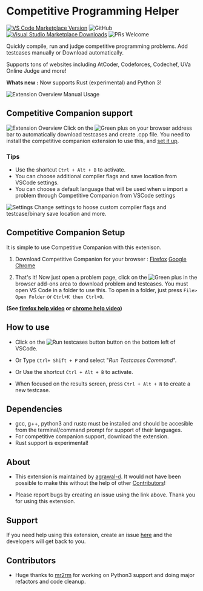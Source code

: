 # Competitive Programming Helper

[![VS Code Marketplace Version](https://img.shields.io/visual-studio-marketplace/v/DivyanshuAgrawal.competitive-programming-helper?style=for-the-badge&logo=visual-studio-code)](https://marketplace.visualstudio.com/items?itemName=DivyanshuAgrawal.competitive-programming-helper) ![GitHub](https://img.shields.io/github/license/agrawal-d/competitive-programming-helper?style=for-the-badge) [![Visual Studio Marketplace Downloads](https://img.shields.io/visual-studio-marketplace/d/DivyanshuAgrawal.competitive-programming-helper?style=for-the-badge)](https://marketplace.visualstudio.com/items?itemName=DivyanshuAgrawal.competitive-programming-helper) ![PRs Welcome](https://img.shields.io/badge/PRs-welcome-brightgreen.svg?style=for-the-badge)

Quickly compile, run and judge competitive programming problems. Add testcases manually or Download automatically.

Supports tons of websites including AtCoder, Codeforces, Codechef, UVa Online Judge and more!

**Whats new :** Now supports Rust (experimental) and Python 3!

![Extension Overview](screenshots/manual.gif)
Manual Usage

## Competitive Companion support

![Extension Overview](screenshots/companion.gif)
Click on the ![Green plus](screenshots/companion.png) on your browser address bar to automatically download testcases and create .cpp file. You need to install the competitive companion extension to use this, and [set it up](#competitive-companion-setup).

### Tips

- Use the shortcut `Ctrl + Alt + B` to activate.
- You can choose additional compiler flags and save location from VSCode settings.
- You can choose a default language that will be used when u import a problem through Competitive Companion from VSCode settings

![Settings](screenshots/settings.gif)
Change settings to hoose custom compiler flags and testcase/binary save location and more.

## Competitive Companion Setup

It is simple to use Competitive Companion with this extenison.

1. Download Competitive Companion for your browser : [Firefox](https://addons.mozilla.org/en-US/firefox/addon/competitive-companion/) [Google Chrome](https://chrome.google.com/webstore/detail/competitive-companion/cjnmckjndlpiamhfimnnjmnckgghkjbl)

1. That's it! Now just open a problem page, click on the ![Green plus](screenshots/companion.png) in the browser add-ons area to download problem and testcases. You must open VS Code in a folder to use this. To open in a folder, just press `File> Open Folder` or `Ctrl+K then Ctrl+O`.

**(See [firefox help video](https://github.com/agrawal-d/competitive-programming-helper/blob/master/screenshots/companion-help-firefox.webm?raw=true) or [chrome help video](https://github.com/agrawal-d/competitive-programming-helper/blob/master/screenshots/companion-help-chrome.webm?raw=true))**

## How to use

- Click on the ![Run testcases button](screenshots/run_testcases.png) button on the bottom left of VSCode.

- Or Type `Ctrl+ Shift + P` and select "_Run Testcases Command_".

- Or Use the shortcut `Ctrl + Alt + B` to activate.

- When focused on the results screen, press `Ctrl + Alt + N` to create a new testcase.

## Dependencies

* gcc, g++, python3 and rustc must be installed and should be accesible from the terminal/command prompt for support of their languages.
* For competitive companion support, download the extension.
* Rust support is experimental!

## About

* This extension is maintained by [agrawal-d](https://github.com/agrawal-d). It would not have been possible to make this without the help of other [Contributors](#Contributors)!

* Please report bugs by creating an issue using the link above. Thank you for using this extension.

## Support

If you need help using this extension, create an issue [here](https://github.com/agrawal-d) and the developers will get back to you.

## Contributors

* Huge thanks to [mr2rm](https://github.com/mr2rm) for working on Python3 support and doing major refactors and code cleanup.